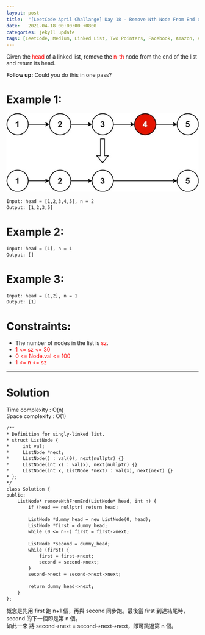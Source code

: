 ```yaml
---
layout: post
title:  "[LeetCode April Challange] Day 18 - Remove Nth Node From End of List"
date:   2021-04-18 00:00:00 +0800
categories: jekyll update
tags: [LeetCode, Medium, Linked List, Two Pointers, Facebook, Amazon, Apple, Bloomberg, Microsoft]
---
```

Given the <font color="red">head</font> of a linked list, remove the <font color="red">n-th</font> node from the end of the list and return its head.

**Follow up:** Could you do this in one pass?

# Example 1:

![](https://github.com/nshawn4675/nshawn4675.github.io/blob/master/_pic/19_ex1.jpg?raw=true)

    Input: head = [1,2,3,4,5], n = 2
    Output: [1,2,3,5]

# Example 2:

    Input: head = [1], n = 1
    Output: []

# Example 3:

    Input: head = [1,2], n = 1
    Output: [1]

# Constraints:

- The number of nodes in the list is <font color="red">sz</font>.
- <font color="red">1 <= sz <= 30</font>
- <font color="red">0 <= Node.val <= 100</font>
- <font color="red">1 <= n <= sz</font>

______________________  

# Solution  

Time complexity : O(n)  
Space complexity : O(1)  

    /**
    * Definition for singly-linked list.
    * struct ListNode {
    *     int val;
    *     ListNode *next;
    *     ListNode() : val(0), next(nullptr) {}
    *     ListNode(int x) : val(x), next(nullptr) {}
    *     ListNode(int x, ListNode *next) : val(x), next(next) {}
    * };
    */
    class Solution {
    public:
        ListNode* removeNthFromEnd(ListNode* head, int n) {
            if (head == nullptr) return head;
            
            ListNode *dummy_head = new ListNode(0, head);
            ListNode *first = dummy_head;
            while (0 <= n--) first = first->next;
            
            ListNode *second = dummy_head;
            while (first) {
                first = first->next;
                second = second->next;
            }
            second->next = second->next->next;
            
            return dummy_head->next;
        }
    };

概念是先用 first 跑 n+1 個，再與 second 同步跑。最後當 first 到達結尾時，second 的下一個即是第 n 個。  
如此一來 將 second->next = second->next->next，即可跳過第 n 個。
